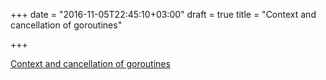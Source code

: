 +++
date = "2016-11-05T22:45:10+03:00"
draft = true
title = "Context and cancellation of goroutines"

+++

<p><a href="http://dahernan.github.io/2015/02/04/context-and-cancellation-of-goroutines">Context and cancellation of goroutines</a></p>
